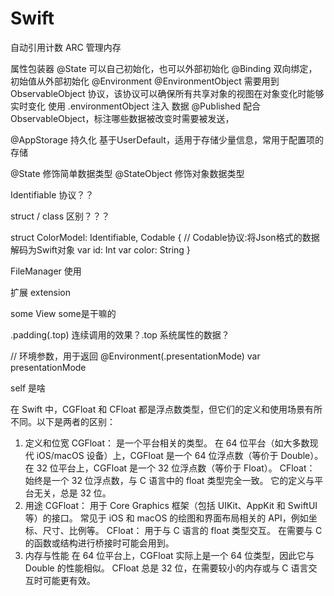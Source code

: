 #  Swift
自动引用计数 ARC 管理内存

属性包装器
@State 可以自己初始化，也可以外部初始化
@Binding 双向绑定，初始值从外部初始化
@Environment @EnvironmentObject  需要用到 ObservableObject 协议，该协议可以确保所有共享对象的视图在对象变化时能够实时变化
    使用 .environmentObject 注入 数据 
@Published 配合ObservableObject，标注哪些数据被改变时需要被发送，

@AppStorage 持久化
    基于UserDefault，适用于存储少量信息，常用于配置项的存储

@State  修饰简单数据类型
@StateObject  修饰对象数据类型


Identifiable 协议？？

struct / class 区别？？？

struct ColorModel: Identifiable, Codable { // Codable协议:将Json格式的数据解码为Swift对象
    var id: Int
    var color: String
}

FileManager 使用

扩展
extension

some View  some是干嘛的

.padding(.top)   连续调用的效果？.top 系统属性的数据？


// 环境参数，用于返回
@Environment(\.presentationMode) var presentationMode

self 是啥



在 Swift 中，CGFloat 和 CFloat 都是浮点数类型，但它们的定义和使用场景有所不同。以下是两者的区别：
1. 定义和位宽
CGFloat：
是一个平台相关的类型。
在 64 位平台（如大多数现代 iOS/macOS 设备）上，CGFloat 是一个 64 位浮点数（等价于 Double）。
在 32 位平台上，CGFloat 是一个 32 位浮点数（等价于 Float）。
CFloat：
始终是一个 32 位浮点数，与 C 语言中的 float 类型完全一致。
它的定义与平台无关，总是 32 位。
2. 用途
CGFloat：
用于 Core Graphics 框架（包括 UIKit、AppKit 和 SwiftUI 等）的接口。
常见于 iOS 和 macOS 的绘图和界面布局相关的 API，例如坐标、尺寸、比例等。
CFloat：
用于与 C 语言的 float 类型交互。
在需要与 C 的函数或结构进行桥接时可能会用到。
3. 内存与性能
在 64 位平台上，CGFloat 实际上是一个 64 位类型，因此它与 Double 的性能相似。
CFloat 总是 32 位，在需要较小的内存或与 C 语言交互时可能更有效。



